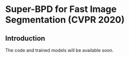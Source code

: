 # Super-BPD for Fast Image Segmentation (CVPR 2020)

## Introduction

The code and trained models will be available soon.
